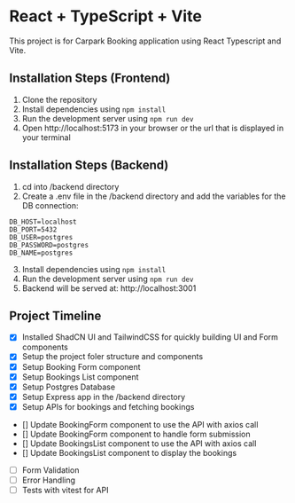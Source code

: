 # React + TypeScript + Vite

This project is for Carpark Booking application using React Typescript and Vite.


## Installation Steps (Frontend)

1. Clone the repository
2. Install dependencies using `npm install`
3. Run the development server using `npm run dev`
4. Open http://localhost:5173 in your browser or the url that is displayed in your terminal


## Installation Steps (Backend)

1. cd into /backend directory
2. Create a .env file in the /backend directory and add the variables for the DB connection:

```
DB_HOST=localhost
DB_PORT=5432
DB_USER=postgres
DB_PASSWORD=postgres
DB_NAME=postgres
```
3. Install dependencies using `npm install`
4. Run the development server using `npm run dev`
5. Backend will be served at: http://localhost:3001


## Project Timeline

- [x] Installed ShadCN UI and TailwindCSS for quickly building UI and Form components 
- [x] Setup the project foler structure and components
- [x] Setup Booking Form component
- [x] Setup Bookings List component
- [x] Setup Postgres Database
- [x] Setup Express app in the /backend directory
- [x] Setup APIs for bookings and fetching bookings
- [] Update BookingForm component to use the API with axios call
- [] Update BookingForm component to handle form submission
- [] Update BookingsList component to use the API with axios call
- [] Update BookingsList component to display the bookings
- [ ] Form Validation
- [ ] Error Handling
- [ ] Tests with vitest for API